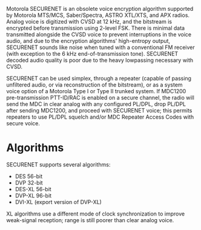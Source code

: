Motorola SECURENET is an obsolete voice encryption algorithm supported by Motorola MTS/MCS, Saber/Spectra, ASTRO XTL/XTS, and APX radios. Analog voice is digitized with CVSD at 12 kHz, and the bitstream is encrypted before transmission using 2-level FSK. There is minimal data transmitted alongside the CVSD voice to prevent interruptions in the voice audio, and due to the encryption algorithms' high-entropy output, SECURENET sounds like noise when tuned with a conventional FM receiver (with exception to the 6 kHz end-of-transmission tone). SECURENET decoded audio quality is poor due to the heavy lowpassing necessary with CVSD.

SECURENET can be used simplex, through a repeater (capable of passing unfiltered audio, or via reconstruction of the bitstream), or as a system voice option of a Motorola Type I or Type II trunked system. If MDC1200 pre-transmission PTT-ID/RAC is enabled on a secure channel, the radio will send the MDC in clear analog with any configured PL/DPL, drop PL/DPL after sending MDC1200, and proceed with SECURENET voice; this permits repeaters to use PL/DPL squelch and/or MDC Repeater Access Codes with secure voice.

# Algorithms
SECURENET supports several algorithms:

- DES 56-bit
- DVP 32-bit
- DES-XL 56-bit
- DVP-XL 96-bit
- DVI-XL (export version of DVP-XL)

XL algorithms use a different mode of clock synchronization to improve weak-signal reception; range is still poorer than clear analog voice.